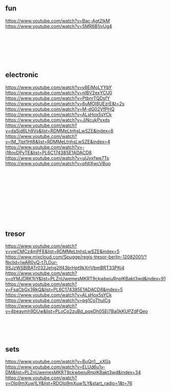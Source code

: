 fun
---------------
https://www.youtube.com/watch?v=Bac-Agt2lkM <br>
https://www.youtube.com/watch?v=5MR6B1jvUg4 <br>
 <br>
 <br>
 <br>
 <br>
 <br>
 <br>


electronic
---------------
https://www.youtube.com/watch?v=y8EiMoLYYbY <br>
https://www.youtube.com/watch?v=nIBV2exYCU0 <br>
https://www.youtube.com/watch?v=PtbnrTQDsfY <br>
https://www.youtube.com/watch?v=6uMOl8UEzrE&t=2s <br>
https://www.youtube.com/watch?v=M-dG02VfPHQ <br>
https://www.youtube.com/watch?v=ALsHox5sYCk <br>
https://www.youtube.com/watch?v=JjNcukPxxds <br>
https://www.youtube.com/watch?v=daSid6Lh9Vs&list=RDMMeLtnhsLwSZE&index=8 <br>
https://www.youtube.com/watch?v=IM_7jpt1Ht8&list=RDMMeLtnhsLwSZE&index=4 <br>
https://www.youtube.com/watch?v=-i18ovDPyTE&list=PL6C174385E1ADACD8 <br>
https://www.youtube.com/watch?v=ulJvxfwe7Ts <br>
https://www.youtube.com/watch?v=pfdjXwcVBuo <br>
 <br>
 <br>
 <br>
 <br>
 <br>
 <br>
 <br>
 <br>
 <br>
 <br>

tresor
---------------
https://www.youtube.com/watch?v=ywCMCz4mPFE&list=RDMMeLtnhsLwSZE&index=5 <br>
https://www.mixcloud.com/Spugge/regis-tresor-berlin-12082001/?fbclid=IwAR0vQ-t7LOur-9SJzWSBIBATr032Jehg2If43brHpt9kXrlVbmBRT33PKj4 <br>
https://www.youtube.com/watch?v=oYMJDRK1liY&list=PLZnUwemesMKRT9ckwbeiuRnplKBakt3wd&index=91 <br>
https://www.youtube.com/watch?v=FsaCbGx3RkQ&list=PL6C174385E1ADACD8&index=5 <br>
https://www.youtube.com/watch?v=ALsHox5sYCk <br>
https://www.youtube.com/watch?v=pg1CoThulCg <br>
https://www.youtube.com/watch?v=4beaymh9DUw&list=PLoCo2zuBd_pqeDh0SEj7Ba0kKUPZdFQeo <br>
 <br>
 <br>
 <br>
 <br>


sets
---------------
https://www.youtube.com/watch?v=BuQn1__xXGs <br>
https://www.youtube.com/watch?v=ELUd6u1v-DM&list=PLZnUwemesMKRT9ckwbeiuRnplKBakt3wd&index=34 <br>
https://www.youtube.com/watch?v=OIp9mXuw1LY&list=RDOIp9mXuw1LY&start_radio=1&t=76 <br>
 <br>
 <br>
 <br>
 <br>
 <br>
 <br>
 <br>
 <br>

